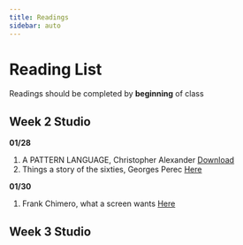 ```yaml
---
title: Readings
sidebar: auto
---
```


# Reading List

Readings should be completed by <b>beginning</b> of class

## Week 2 Studio

<strong> 01/28 </strong>

1) A PATTERN LANGUAGE, Christopher Alexander <a href="patternlanguage.pdf"> Download </a>
2) Things a story of the sixties, Georges Perec <a href="https://issuu.com/de_repente/docs/things__a_story_of_the_sixties__a_m"> Here </a>

<strong> 01/30 </strong>
1) Frank Chimero, what a screen wants <a href="https://frankchimero.com/writing/what-screens-want/"> Here</a>


## Week 3 Studio

